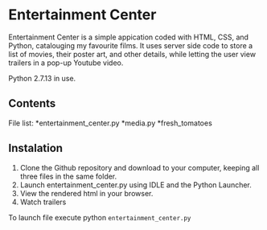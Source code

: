 # Entertainment Center

Entertainment Center is a simple appication coded with HTML, CSS, and Python, catalouging my favourite films. It uses server side code to store a list of movies, their poster art, and other details, while letting the user view trailers in a pop-up Youtube video. 

Python 2.7.13 in use. 

## Contents

File list:
*entertainment_center.py
*media.py
*fresh_tomatoes

## Instalation

1. Clone the Github repository and download to your computer, keeping all three files in the same folder.
2. Launch entertainment_center.py using IDLE and the Python Launcher. 
3. View the rendered html in your browser.
4. Watch trailers

To launch file execute python ```entertainment_center.py```
